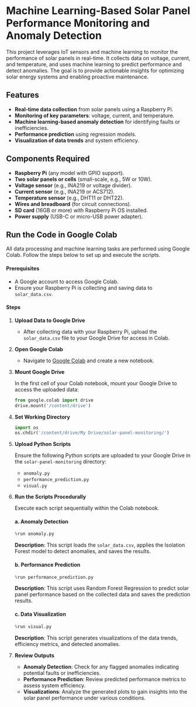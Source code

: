 # Machine Learning-Based Solar Panel Performance Monitoring and Anomaly Detection

This project leverages IoT sensors and machine learning to monitor the performance of solar panels in real-time. It collects data on voltage, current, and temperature, and uses machine learning to predict performance and detect anomalies. The goal is to provide actionable insights for optimizing solar energy systems and enabling proactive maintenance.

## Features

- **Real-time data collection** from solar panels using a Raspberry Pi.
- **Monitoring of key parameters**: voltage, current, and temperature.
- **Machine learning-based anomaly detection** for identifying faults or inefficiencies.
- **Performance prediction** using regression models.
- **Visualization of data trends** and system efficiency.

## Components Required

- **Raspberry Pi** (any model with GPIO support).
- **Two solar panels or cells** (small-scale, e.g., 5W or 10W).
- **Voltage sensor** (e.g., INA219 or voltage divider).
- **Current sensor** (e.g., INA219 or ACS712).
- **Temperature sensor** (e.g., DHT11 or DHT22).
- **Wires and breadboard** (for circuit connections).
- **SD card** (16GB or more) with Raspberry Pi OS installed.
- **Power supply** (USB-C or micro-USB power adapter).

## Run the Code in Google Colab

All data processing and machine learning tasks are performed using Google Colab. Follow the steps below to set up and execute the scripts.

#### Prerequisites

- A Google account to access Google Colab.
- Ensure your Raspberry Pi is collecting and saving data to `solar_data.csv`.

#### Steps

1. **Upload Data to Google Drive**

    - After collecting data with your Raspberry Pi, upload the `solar_data.csv` file to your Google Drive for access in Colab.

2. **Open Google Colab**

    - Navigate to [Google Colab](https://colab.research.google.com/) and create a new notebook.

3. **Mount Google Drive**

    In the first cell of your Colab notebook, mount your Google Drive to access the uploaded data:

    ```python
    from google.colab import drive
    drive.mount('/content/drive')
    ```

4. **Set Working Directory**

    ```python
    import os
    os.chdir('/content/drive/My Drive/solar-panel-monitoring/')
    ```

5. **Upload Python Scripts**

    Ensure the following Python scripts are uploaded to your Google Drive in the `solar-panel-monitoring` directory:

    - `anomaly.py`
    - `performance_prediction.py`
    - `visual.py`

6. **Run the Scripts Procedurally**

    Execute each script sequentially within the Colab notebook.

    #### a. Anomaly Detection

    ```python
    %run anomaly.py
    ```

    **Description**: This script loads the `solar_data.csv`, applies the Isolation Forest model to detect anomalies, and saves the results.

    #### b. Performance Prediction

    ```python
    %run performance_prediction.py
    ```

    **Description**: This script uses Random Forest Regression to predict solar panel performance based on the collected data and saves the prediction results.

    #### c. Data Visualization

    ```python
    %run visual.py
    ```

    **Description**: This script generates visualizations of the data trends, efficiency metrics, and detected anomalies.

7. **Review Outputs**

    - **Anomaly Detection**: Check for any flagged anomalies indicating potential faults or inefficiencies.
    - **Performance Prediction**: Review predicted performance metrics to assess system efficiency.
    - **Visualizations**: Analyze the generated plots to gain insights into the solar panel performance under various conditions.
